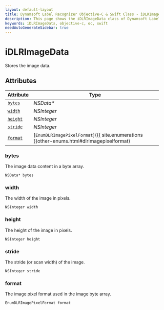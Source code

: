 ```yaml
---
layout: default-layout
title: Dynamsoft Label Recognizer Objective-C & Swift Class - iDLRImageData
description: This page shows the iDLRImageData class of Dynamsoft Label Recognizer for iOS SDK.
keywords: iDLRImageData, objective-c, oc, swift
needAutoGenerateSidebar: true
---
```



# iDLRImageData
Stores the image data.  


## Attributes
    
| Attribute | Type |
|---------- | ---- |
| [`bytes`](#bytes) | *NSData\** |
| [`width`](#width) | *NSInteger* |
| [`height`](#height) | *NSInteger* |
| [`stride`](#stride) | *NSInteger* |
| [`format`](#format) | [`EnumDLRImagePixelFormat`]({{ site.enumerations }}other-enums.html#dlrimagepixelformat) |


### bytes
The image data content in a byte array. 
```objc
NSData* bytes
```

### width
The width of the image in pixels.  
```objc
NSInteger width
```

### height
The height of the image in pixels.  
```objc
NSInteger height
```

### stride
The stride (or scan width) of the image. 
```objc
NSInteger stride
```

### format
The image pixel format used in the image byte array. 
```objc
EnumDLRImagePixelFormat format
```
  

